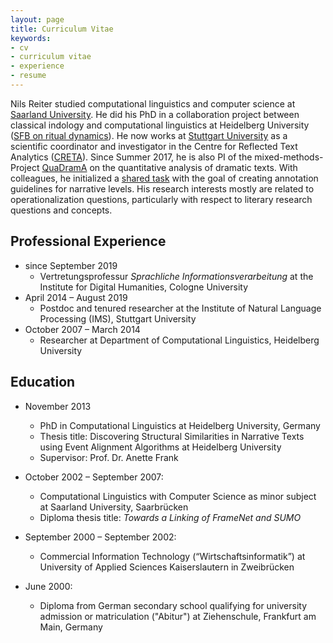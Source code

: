 ```yaml
---
layout: page
title: Curriculum Vitae
keywords:
- cv
- curriculum vitae
- experience
- resume
---
```


Nils Reiter studied computational linguistics and computer science at [Saarland University](https://www.uni-saarland.de/nc/en/home.html). He did his PhD in a collaboration project between classical indology and computational linguistics at Heidelberg University ([SFB on ritual dynamics](http://ritualdynamik.de/index.php?id=1&L=1)). He now works at [Stuttgart University](https://www.uni-stuttgart.de/en/index.html) as a scientific coordinator and investigator in the Centre for Reflected Text Analytics ([CRETA](https://www.creta.uni-stuttgart.de)). Since Summer 2017, he is also PI of the mixed-methods-Project [QuaDramA](https://quadrama.github.io)  on the quantitative analysis of dramatic texts. With colleagues, he initialized a [shared task](https://sharedtasksinthedh.github.io) with the goal of creating annotation guidelines for narrative levels. His research interests mostly are related to operationalization questions, particularly with respect to literary research questions and concepts.


## Professional Experience
- since September 2019
  - Vertretungsprofessur *Sprachliche Informationsverarbeitung* at the Institute for Digital Humanities, Cologne University
- April 2014 – August 2019
  - Postdoc and tenured researcher at the Institute of Natural Language Processing (IMS), Stuttgart University
- October 2007 – March 2014
  - Researcher at Department of Computational Linguistics, Heidelberg University


## Education

- November 2013
  - PhD in Computational Linguistics at Heidelberg University, Germany
  - Thesis title: Discovering Structural Similarities in Narrative Texts using Event Alignment Algorithms at Heidelberg University
  - Supervisor: Prof. Dr. Anette Frank

- October 2002 – September 2007:
  - Computational Linguistics with Computer Science as minor subject at Saarland University, Saarbrücken
  - Diploma thesis title: *Towards a Linking of FrameNet and SUMO*

- September 2000 – September 2002:
  - Commercial Information Technology (“Wirtschaftsinformatik”) at University of Applied Sciences Kaiserslautern in Zweibrücken

- June 2000:
  - Diploma from German secondary school qualifying for university admission or matriculation ("Abitur") at Ziehenschule, Frankfurt am Main, Germany
